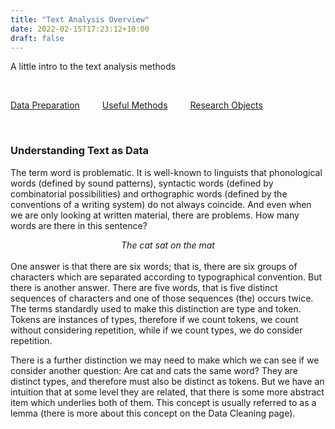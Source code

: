 ```yaml
---
title: "Text Analysis Overview"
date: 2022-02-15T17:23:12+10:00
draft: false
---
```


A little intro to the text analysis methods

<br />

[Data Preparation](../data_prep/) &emsp;&emsp; [Useful Methods](../methods/) &emsp;&emsp; [Research Objects](../research_objects/)

<br />

### Understanding Text as Data

The term word is problematic. It is well-known to linguists that phonological words (defined by sound patterns), syntactic words (defined by combinatorial possibilities) and orthographic words (defined by the conventions of a writing system) do not always coincide. And even when we are only looking at written material, there are problems. How many words are there in this sentence?

<center><i>The cat sat on the mat </i></center>
<br />
One answer is that there are six words; that is, there are six groups of characters which are separated according to typographical convention. But there is another answer. There are five words, that is five distinct sequences of characters and one of those sequences (the) occurs twice. The terms standardly used to make this distinction are type and token. Tokens are instances of types, therefore if we count tokens, we count without considering repetition, while if we count types, we do consider repetition.

There is a further distinction we may need to make which we can see if we consider another question: Are cat and cats the same word? They are distinct types, and therefore must also be distinct as tokens. But we have an intuition that at some level they are related, that there is some more abstract item which underlies both of them. This concept is usually referred to as a lemma (there is more about this concept on the Data Cleaning page).

